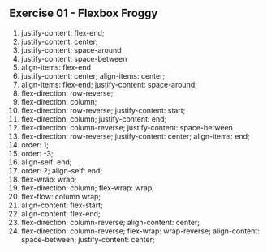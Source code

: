 ## Exercise 01 - Flexbox Froggy

1. justify-content: flex-end;
2. justify-content: center;
3. justify-content: space-around
4. justify-content: space-between
5. align-items: flex-end
6. justify-content: center;
   align-items: center;
7. align-items: flex-end;
   justify-content: space-around;
8. flex-direction: row-reverse;
9. flex-direction: column;
10. flex-direction: row-reverse;
    justify-content: start;
11. flex-direction: column;
    justify-content: end;
12. flex-direction: column-reverse;
    justify-content: space-between
13. flex-direction: row-reverse;
    justify-content: center;
    align-items: end;
14. order: 1;
15. order: -3;
16. align-self: end;
17. order: 2;
    align-self: end;
18. flex-wrap: wrap;
19. flex-direction: column;
    flex-wrap: wrap;
20. flex-flow: column wrap;
21. align-content: flex-start;
22. align-content: flex-end;
23. flex-direction: column-reverse;
    align-content: center;
24. flex-direction: column-reverse;
    flex-wrap: wrap-reverse;
    align-content: space-between;
    justify-content: center;


